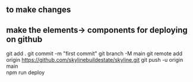 ## to make changes

## make the elements-> components for deploying on github

git add .
git commit -m "first commit"
git branch -M main 
git remote add origin https://github.com/skylinebuildestate/skyline.git
git push -u origin main  
npm run deploy